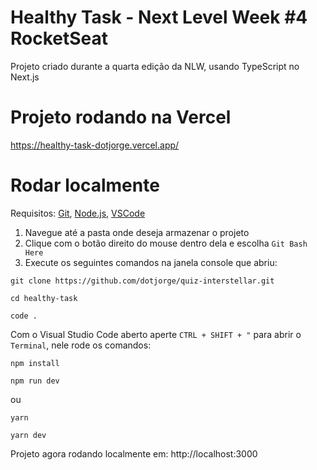 # Healthy Task - Next Level Week #4 RocketSeat

Projeto criado durante a quarta edição da NLW, usando TypeScript no Next.js


# Projeto rodando na Vercel
https://healthy-task-dotjorge.vercel.app/

# Rodar localmente
Requisitos:
[Git](https://git-scm.com/),
[Node.js](https://nodejs.org/en/),
[VSCode](https://code.visualstudio.com/)

1. Navegue até a pasta onde deseja armazenar o projeto
2. Clique com o botão direito do mouse dentro dela e escolha `Git Bash Here`
3. Execute os seguintes comandos na janela console que abriu:
```
git clone https://github.com/dotjorge/quiz-interstellar.git

cd healthy-task

code .
```
Com o Visual Studio Code aberto aperte `CTRL + SHIFT + "` para abrir o `Terminal`, nele rode os comandos:
```
npm install

npm run dev
```
ou
```
yarn

yarn dev
```
Projeto agora rodando localmente em: http://localhost:3000
